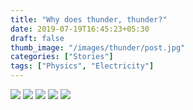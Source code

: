```yaml
---
title: "Why does thunder, thunder?"
date: 2019-07-19T16:45:23+05:30
draft: false
thumb_image: "/images/thunder/post.jpg"
categories: ["Stories"]
tags: ["Physics", "Electricity"]
---
```


![](/images/thunder/Page_1.png)
![](/images/thunder/Page_2.png)
![](/images/thunder/Page_3.png)
![](/images/thunder/Page_4.png)
![](/images/thunder/Page_5.png)